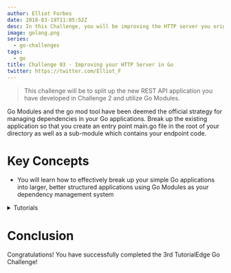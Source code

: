 ```yaml
---
author: Elliot Forbes
date: 2018-03-19T11:05:52Z
desc: In this Challenge, you will be improving the HTTP server you originally developed in the second Go Challenge!
image: golang.png
series:
  - go-challenges
tags:
  - go
title: Challenge 03 - Improving your HTTP Server in Go
twitter: https://twitter.com/Elliot_F
---
```


> This challenge will be to split up the new REST API application you have developed in Challenge 2 and utilize Go Modules. 

Go Modules and the go mod tool have been deemed the official strategy for managing dependencies in your Go applications. Break up the existing application so that you create an entry point main.go file in the root of your directory as well as a sub-module which contains your endpoint code.

# Key Concepts

* You will learn how to effectively break up your simple Go applications into larger, better structured applications using Go Modules as your dependency management system

<details>
  <summary>Tutorials</summary>
  
  The following tutorials should help you to complete this challenge:
  
  * [Go Modules Tutorial](https://tutorialedge.net/golang/go-modules-tutorial/)
</details>

# Conclusion

Congratulations! You have successfully completed the 3rd TutorialEdge Go Challenge!